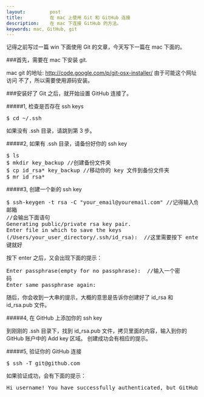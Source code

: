 ```yaml
---
layout:         post
title:          在 mac 上使用 Git 和 GitHub 连接
description:    在 mac 下连接 GitHub 的方法。
keywords: mac, GitHub, git
---
```

记得之前写过一篇 win 下面使用 Git 的文章，今天写下一篇在 mac 下面的。

###首先，需要在 mac 下安装 git.

mac git 的地址: http://code.google.com/p/git-osx-installer/ 由于可能这个网址访问
不了，所以需要使用源码安装。

###安装好了 Git 之后，就开始设置 GitHub 连接了。

#####1, 检查是否存在 ssh keys
<pre class="js" name="colorcode">
$ cd ~/.ssh
</pre>
如果没有 .ssh 目录，请跳到第 3 步。

#####2, 如果有 .ssh 目录，请备份好你的 ssh key
<pre class="js" name="colorcode">
$ ls
$ mkdir key_backup //创建备份文件夹
$ cp id_rsa* key_backup //移动你的 key 文件到备份文件夹
$ mr id_rsa*
</pre>

#####3, 创建一个新的 ssh key
<pre class="js" name="colorcode">
$ ssh-keygen -t rsa -C "your_email@youremail.com" //记得输入你的github账号的
邮箱
//会输出下面语句
Generating public/private rsa key pair.
Enter file in which to save the keys 
(/Users/your_user_directory/.ssh/id_rsa): <press enter> //这里需要按下 enter
键就好
</pre>

按下 enter 之后，又会出现下面的提示：
<pre class="js" name="colorcode">
Enter passphrase(empty for no passphrase): <enter a passphrase> //输入一个密
码
Enter same passphrase again: <enter passphrase again>
</pre>

随后，你会收到一大串的提示，大概的意思是告诉你创建好了 id_rsa 和 id_rsa.pub 文件。

#####4, 在 GitHub 上添加你的 ssh key

到刚刚的 .ssh 目录下，找到 id_rsa.pub 文件，拷贝里面的内容，输入到你的
GitHub 账户中的 Add key 区域。
创建成功会有相应的提示。

#####5, 验证你的 GitHub 连接
<pre class="js" name="colorcode">
$ ssh -T git@github.com
</pre>

如果验证成功，会有下面的提示：
<pre class="js" name="colorcode">
Hi username! You have successfully authenticated, but GitHub does not provide shell access.
</pre>


